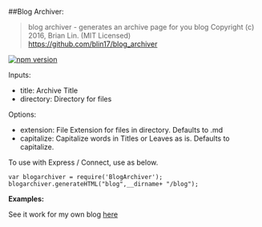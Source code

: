 ##Blog Archiver:

> blog archiver - generates an archive page for you blog
> Copyright (c) 2016, Brian Lin. (MIT Licensed)
> https://github.com/blin17/blog_archiver

[![npm version](https://badge.fury.io/js/blog-archiver.svg)](https://badge.fury.io/js/blog-archiver)
 
Inputs:
- title: Archive Title
- directory: Directory for files

Options:
- extension: File Extension for files in directory. Defaults to .md
- capitalize: Capitalize words in Titles or Leaves as is. Defaults to capitalize.

To use with Express / Connect, use as below.

```
var blogarchiver = require('BlogArchiver');
blogarchiver.generateHTML("blog",__dirname+ "/blog");
```

**Examples:**

See it work for my own blog [here](brianlin.net/blog)